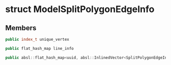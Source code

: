 # struct ModelSplitPolygonEdgeInfo


## Members

```cpp
public index_t unique_vertex

```

```cpp
public flat_hash_map line_info

```

```cpp
public absl::flat_hash_map<uuid, absl::InlinedVector<SplitPolygonEdgeInfo, 1> > surface_info

```



